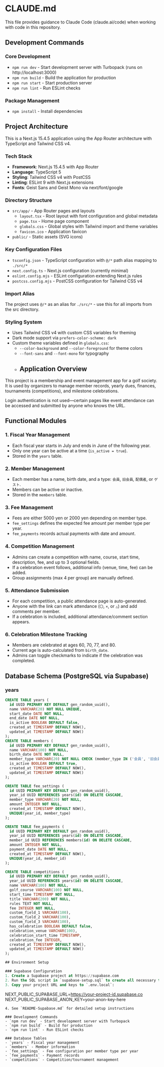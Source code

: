 # CLAUDE.md

This file provides guidance to Claude Code (claude.ai/code) when working with code in this repository.

## Development Commands

### Core Development
- `npm run dev` - Start development server with Turbopack (runs on http://localhost:3000)
- `npm run build` - Build the application for production
- `npm run start` - Start production server
- `npm run lint` - Run ESLint checks

### Package Management
- `npm install` - Install dependencies

## Project Architecture

This is a Next.js 15.4.5 application using the App Router architecture with TypeScript and Tailwind CSS v4.

### Tech Stack
- **Framework**: Next.js 15.4.5 with App Router
- **Language**: TypeScript 5
- **Styling**: Tailwind CSS v4 with PostCSS
- **Linting**: ESLint 9 with Next.js extensions
- **Fonts**: Geist Sans and Geist Mono via next/font/google

### Directory Structure
- `src/app/` - App Router pages and layouts
  - `layout.tsx` - Root layout with font configuration and global metadata
  - `page.tsx` - Home page component
  - `globals.css` - Global styles with Tailwind import and theme variables
  - `favicon.ico` - Application favicon
- `public/` - Static assets (SVG icons)

### Key Configuration Files
- `tsconfig.json` - TypeScript configuration with `@/*` path alias mapping to `./src/*`
- `next.config.ts` - Next.js configuration (currently minimal)
- `eslint.config.mjs` - ESLint configuration extending Next.js rules
- `postcss.config.mjs` - PostCSS configuration for Tailwind CSS v4

### Import Alias
The project uses `@/*` as an alias for `./src/*` - use this for all imports from the src directory.

### Styling System
- Uses Tailwind CSS v4 with custom CSS variables for theming
- Dark mode support via `prefers-color-scheme: dark`
- Custom theme variables defined in `globals.css`:
  - `--color-background` and `--color-foreground` for theme colors
  - `--font-sans` and `--font-mono` for typography 
  - ## Application Overview

This project is a membership and event management app for a golf society. It is used by organizers to manage member records, yearly dues, finances, tournaments (competitions), and milestone celebrations.

Login authentication is not used—certain pages like event attendance can be accessed and submitted by anyone who knows the URL.

## Functional Modules

### 1. Fiscal Year Management
- Each fiscal year starts in July and ends in June of the following year.
- Only one year can be active at a time (`is_active = true`).
- Stored in the `years` table.

### 2. Member Management
- Each member has a name, birth date, and a type: `会員`, `旧会員`, `配偶者`, or `ゲスト`.
- Members can be active or inactive.
- Stored in the `members` table.

### 3. Fee Management
- Fees are either 5000 yen or 2000 yen depending on member type.
- `fee_settings` defines the expected fee amount per member type per year.
- `fee_payments` records actual payments with date and amount.

### 4. Competition Management
- Admins can create a competition with name, course, start time, description, fee, and up to 3 optional fields.
- If a celebration event follows, additional info (venue, time, fee) can be added.
- Group assignments (max 4 per group) are manually defined.

### 5. Attendance Submission
- For each competition, a public attendance page is auto-generated.
- Anyone with the link can mark attendance (`〇`, `×`, or `△`) and add comments per member.
- If a celebration is included, additional attendance/comment section appears.

### 6. Celebration Milestone Tracking
- Members are celebrated at ages 60, 70, 77, and 80.
- Current age is auto-calculated from `birth_date`.
- Admins can toggle checkmarks to indicate if the celebration was completed.

## Database Schema (PostgreSQL via Supabase)

### years
```sql
CREATE TABLE years (
  id UUID PRIMARY KEY DEFAULT gen_random_uuid(),
  name VARCHAR(20) NOT NULL UNIQUE,
  start_date DATE NOT NULL,
  end_date DATE NOT NULL,
  is_active BOOLEAN DEFAULT false,
  created_at TIMESTAMP DEFAULT NOW(),
  updated_at TIMESTAMP DEFAULT NOW()
);
CREATE TABLE members (
  id UUID PRIMARY KEY DEFAULT gen_random_uuid(),
  name VARCHAR(100) NOT NULL,
  birth_date DATE NOT NULL,
  member_type VARCHAR(20) NOT NULL CHECK (member_type IN ('会員', '旧会員', '配偶者', 'ゲスト')),
  is_active BOOLEAN DEFAULT true,
  created_at TIMESTAMP DEFAULT NOW(),
  updated_at TIMESTAMP DEFAULT NOW()
);

CREATE TABLE fee_settings (
  id UUID PRIMARY KEY DEFAULT gen_random_uuid(),
  year_id UUID REFERENCES years(id) ON DELETE CASCADE,
  member_type VARCHAR(20) NOT NULL,
  amount INTEGER NOT NULL,
  created_at TIMESTAMP DEFAULT NOW(),
  UNIQUE(year_id, member_type)
);

CREATE TABLE fee_payments (
  id UUID PRIMARY KEY DEFAULT gen_random_uuid(),
  year_id UUID REFERENCES years(id) ON DELETE CASCADE,
  member_id UUID REFERENCES members(id) ON DELETE CASCADE,
  amount INTEGER NOT NULL,
  payment_date DATE NOT NULL,
  created_at TIMESTAMP DEFAULT NOW(),
  UNIQUE(year_id, member_id)
);

CREATE TABLE competitions (
  id UUID PRIMARY KEY DEFAULT gen_random_uuid(),
  year_id UUID REFERENCES years(id) ON DELETE CASCADE,
  name VARCHAR(100) NOT NULL,
  golf_course VARCHAR(100) NOT NULL,
  start_time TIMESTAMP NOT NULL,
  title VARCHAR(200) NOT NULL,
  rules TEXT NOT NULL,
  fee INTEGER NOT NULL,
  custom_field_1 VARCHAR(100),
  custom_field_2 VARCHAR(100),
  custom_field_3 VARCHAR(100),
  has_celebration BOOLEAN DEFAULT false,
  celebration_venue VARCHAR(100),
  celebration_start_time TIMESTAMP,
  celebration_fee INTEGER,
  created_at TIMESTAMP DEFAULT NOW(),
  updated_at TIMESTAMP DEFAULT NOW()
);

## Environment Setup

### Supabase Configuration
1. Create a Supabase project at https://supabase.com
2. Run the SQL script in `supabase-setup.sql` to create all necessary tables
3. Copy your project URL and keys to `.env.local`:
   ```
   NEXT_PUBLIC_SUPABASE_URL=https://your-project-id.supabase.co
   NEXT_PUBLIC_SUPABASE_ANON_KEY=your-anon-key-here
   ```
4. See `README-Supabase.md` for detailed setup instructions

### Development Commands
- `npm run dev` - Start development server with Turbopack
- `npm run build` - Build for production
- `npm run lint` - Run ESLint checks

### Database Tables
- `years` - Fiscal year management
- `members` - Member information
- `fee_settings` - Fee configuration per member type per year
- `fee_payments` - Payment records
- `competitions` - Competition/tournament management

